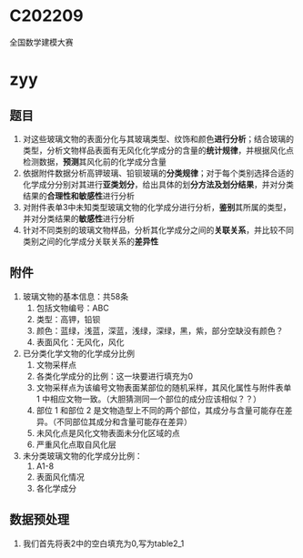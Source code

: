 # C202209
 全国数学建模大赛

 # zyy
 ## 题目
1. 对这些玻璃文物的表面分化与其玻璃类型、纹饰和颜色**进行分析**；结合玻璃的类型，分析文物样品表面有无风化化学成分的含量的**统计规律**，并根据风化点检测数据，**预测**其风化前的化学成分含量
2. 依据附件数据分析高钾玻璃、铅钡玻璃的**分类规律**；对于每个类别选择合适的化学成分分别对其进行**亚类划分**，给出具体的划**分方法及划分结果**，并对分类结果的**合理性和敏感性**进行分析
3. 对附件表单3中未知类型玻璃文物的化学成分进行分析，**鉴别**其所属的类型，并对分类结果的**敏感性**进行分析
4. 针对不同类别的玻璃文物样品，分析其化学成分之间的**关联关系**，并比较不同类别之间的化学成分关联关系的**差异性**

## 附件
1. 玻璃文物的基本信息：共58条
   1. 包括文物编号：ABC
   2. 类型：高钾，铅钡
   3. 颜色：蓝绿，浅蓝，深蓝，浅绿，深绿，黑，紫，部分空缺没有颜色？
   4. 表面风化：无风化，风化
2. 已分类化学文物的化学成分比例
   1. 文物采样点
   2. 各类化学成分的比例：这一块要进行填充为0
   3. 文物采样点为该编号文物表面某部位的随机采样，其风化属性与附件表单 1 中相应文物一致。（大胆猜测同一个部位的成分应该相似？？）
   4. 部位 1 和部位 2 是文物造型上不同的两个部位，其成分与含量可能存在差异。（不同部位其成分和含量可能存在差异）
   5. 未风化点是风化文物表面未分化区域的点
   6. 严重风化点取自风化层
3. 未分类玻璃文物的化学成分比例：
   1. A1-8
   2. 表面风化情况
   3. 各化学成分


## 数据预处理
1. 我们首先将表2中的空白填充为0,写为table2_1
